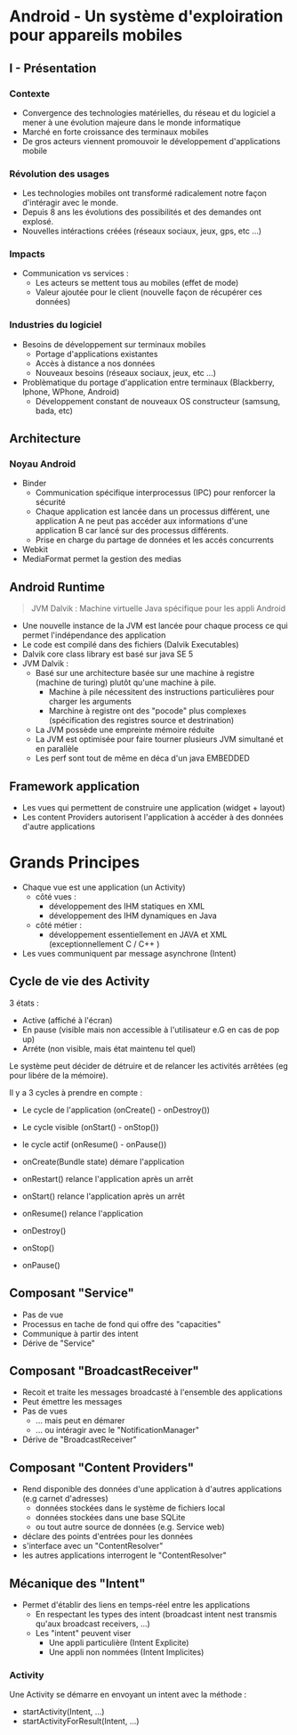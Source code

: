  # Android - Un système d'exploiration pour appareils mobiles

## I - Présentation
### Contexte

* Convergence des technologies matérielles, du réseau et du logiciel a mener à une évolution majeure dans le monde informatique
* Marché en forte croissance des terminaux mobiles
* De gros acteurs viennent promouvoir le développement d'applications mobile

### Révolution des usages

* Les technologies mobiles ont transformé radicalement notre façon d'intéragir avec le monde.
* Depuis 8 ans les évolutions des possibilités et des demandes ont explosé.
* Nouvelles intéractions créées (réseaux sociaux, jeux, gps, etc ...)

### Impacts

* Communication vs services :
    * Les acteurs se mettent tous au mobiles (effet de mode)
    * Valeur ajoutée pour le client (nouvelle façon de récupérer ces données)

### Industries du logiciel

* Besoins de développement sur terminaux mobiles
    * Portage d'applications existantes
    * Accès à distance a nos données
    * Nouveaux besoins (réseaux sociaux, jeux, etc ...)
* Problèmatique du portage d'application entre terminaux (Blackberry, Iphone, WPhone, Android)
    * Développement constant de nouveaux OS constructeur (samsung, bada, etc)

## Architecture
### Noyau Android

* Binder
    * Communication spécifique interprocessus (IPC) pour renforcer la sécurité
    * Chaque application est lancée dans un processus différent, une application A ne peut pas accéder aux informations d'une application B car lancé sur des processus différents.
    * Prise en charge du partage de données et les accés concurrents
* Webkit
* MediaFormat permet la gestion des medias

## Android Runtime

>JVM Dalvik : Machine virtuelle Java spécifique pour les appli Android

* Une nouvelle instance de la JVM est lancée pour chaque process ce qui permet l'indépendance des application
* Le code est compilé dans des fichiers (Dalvik Executables)
* Dalvik core class library est basé sur java SE 5
* JVM Dalvik :
    * Basé sur une architecture basée sur une machine à registre (machine de turing) plutôt qu'une machine à pile.
        * Machine à pile nécessitent des instructions particulières pour charger les arguments
        * Marchine à registre ont des "pocode" plus complexes (spécification des registres source et destrination)
    * La JVM possède une empreinte mémoire réduite
    * La JVM est optimisée pour faire tourner plusieurs JVM simultané et en parallèle
    * Les perf sont tout de même en déca d'un java EMBEDDED

## Framework application

* Les vues qui permettent de construire une application (widget + layout)
* Les content Providers autorisent l'application à accéder à des données d'autre applications

# Grands Principes
* Chaque vue est une application (un Activity)
    * côté vues :
        * développement des IHM statiques en XML
        * développement des IHM dynamiques en Java
    * côté métier :
        * développement essentiellement en JAVA et XML (exceptionnellement C / C++ )
* Les vues communiquent par message asynchrone (Intent)

## Cycle de vie des Activity
3 états :
* Active (affiché à l'écran)
* En pause (visible mais non accessible à l'utilisateur e.G en cas de pop up)
* Arréte (non visible, mais état maintenu tel quel)

Le système peut décider de détruire et de relancer les activités arrêtées (eg pour libére de la mémoire).

Il y a 3 cycles à prendre en compte :
* Le cycle de l'application (onCreate() - onDestroy())
* Le cycle visible (onStart() - onStop())
* le cycle actif (onResume() - onPause())


* onCreate(Bundle state) démare l'application
* onRestart() relance l'application après un arrêt
* onStart() relance l'application après un arrêt
* onResume() relance l'application
* onDestroy()
* onStop()
* onPause()

## Composant "Service"

* Pas de vue
* Processus en tache de fond qui offre des "capacities"
* Communique à partir des intent
* Dérive de "Service"

## Composant "BroadcastReceiver"

* Recoit et traite les messages broadcasté à l'ensemble des applications
* Peut émettre les messages
* Pas de vues
    * ... mais peut en démarer
    * ... ou intéragir avec le "NotificationManager"
* Dérive de "BroadcastReceiver"

## Composant "Content Providers"

* Rend disponible des données d'une application à d'autres applications (e.g carnet d'adresses)
    * données stockées dans le système de fichiers local
    * données stockées dans une base SQLite
    * ou tout autre source de données (e.g. Service web)
* déclare des points d'entrées pour les données
* s'interface avec un "ContentResolver"
* les autres applications interrogent le "ContentResolver"

## Mécanique des "Intent"
* Permet d'établir des liens en temps-réel entre les applications
    * En respectant les types des intent (broadcast intent nest transmis qu'aux broadcast receivers, ...)
    * Les "intent" peuvent viser
        * Une appli particulière (Intent Explicite)
        * Une appli non nommées (Intent Implicites)

### Activity
Une Activity se démarre en envoyant un intent avec la méthode :
* startActivity(Intent, ...)
* startActivityForResult(Intent, ...)
